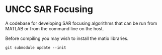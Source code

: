 # UNCC SAR Focusing 

A codebase for developing SAR focusing algorithms that can be run from MATLAB or from the command line on the host.

Before compiling you may wish to install the matio libraries.
```
git submodule update --init
```
